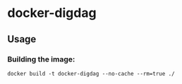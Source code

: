 # docker-digdag

## Usage

### Building the image:

```
docker build -t docker-digdag --no-cache --rm=true ./
```